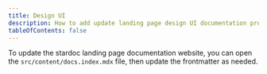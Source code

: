 ```yaml
---
title: Design UI
description: How to add update landing page design UI documentation project.
tableOfContents: false
---
```


To update the stardoc landing page documentation website, you can open the `src/content/docs.index.mdx` file, then update the frontmatter as needed.
